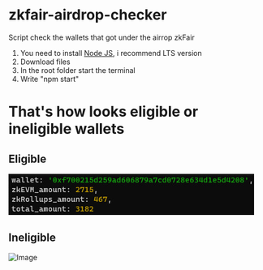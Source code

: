# zkfair-airdrop-checker

Script check the wallets that got under the airrop zkFair

  1. You need to install [Node JS](https://nodejs.org/en), i recommend LTS version
  2. Download files
  3. In the root folder start the terminal
  4. Write "npm start"

# That's how looks eligible or ineligible wallets
## Eligible 
![Image](https://github.com/LegendGenesis/zkfair-airdrop-checker/blob/main/eligible.jpg)

## Ineligible
![Image](https://github.com/LegendGenesis/zkfair-airdrop-checker/blob/main/image.jpg)
